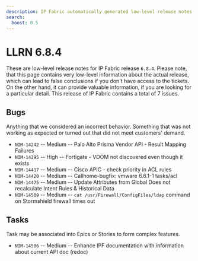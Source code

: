 ```yaml
---
description: IP Fabric automatically generated low-level release notes for version 6.8.4.
search:
  boost: 0.5
---
```


# LLRN 6.8.4

These are low-level release notes for IP Fabric release `6.8.4`. Please note, that this page contains very low-level information about the actual release, which can lead to false conclusions if you don't have access to the tickets. On the other hand, it can provide valuable information, if you are looking for a particular detail. This release of IP Fabric contains a total of 7 issues.

## Bugs

Anything that we considered an incorrect behavior. Something that was not working as expected or turned out that did not meet customers' demand.

- `NIM-14242` -- Medium -- Palo Alto Prisma Vendor API - Result Mapping Failures
- `NIM-14295` -- High -- Fortigate - VDOM not discovered even though it exists
- `NIM-14417` -- Medium -- Cisco APIC - check priority in ACL rules
- `NIM-14420` -- Medium -- Callhome-bugfix: vmware 6.6.1-1 tasks/acl
- `NIM-14475` -- Medium -- Update Attributes from Global Does not recalculate Intent Rules & Historical Data
- `NIM-14509` -- Medium -- `cat /usr/Firewall/ConfigFiles/ldap` command on Stormshield firewall times out

## Tasks

Task may be associated into Epics or Stories to form complex features.

- `NIM-14506` -- Medium -- Enhance IPF documentation with information about current API doc (redoc)
